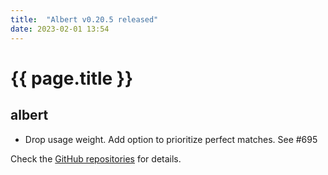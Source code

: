```yaml
---
title:  "Albert v0.20.5 released"
date: 2023-02-01 13:54
---
```


# {{ page.title }}

## albert

* Drop usage weight. Add option to prioritize perfect matches. See #695

Check the [GitHub repositories](https://github.com/albertlauncher/albert/commits/v0.20.5) for details.

